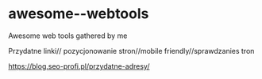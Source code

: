 # awesome--webtools
Awesome web tools gathered by me 




Przydatne linki// pozycjonowanie stron//mobile friendly//sprawdzanies tron

https://blog.seo-profi.pl/przydatne-adresy/
